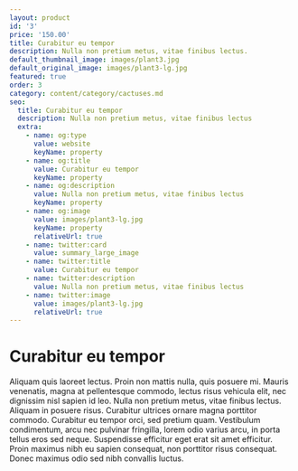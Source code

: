 ```yaml
---
layout: product
id: '3'
price: '150.00'
title: Curabitur eu tempor
description: Nulla non pretium metus, vitae finibus lectus.
default_thumbnail_image: images/plant3.jpg
default_original_image: images/plant3-lg.jpg
featured: true
order: 3
category: content/category/cactuses.md
seo:
  title: Curabitur eu tempor
  description: Nulla non pretium metus, vitae finibus lectus
  extra:
    - name: og:type
      value: website
      keyName: property
    - name: og:title
      value: Curabitur eu tempor
      keyName: property
    - name: og:description
      value: Nulla non pretium metus, vitae finibus lectus
      keyName: property
    - name: og:image
      value: images/plant3-lg.jpg
      keyName: property
      relativeUrl: true
    - name: twitter:card
      value: summary_large_image
    - name: twitter:title
      value: Curabitur eu tempor
    - name: twitter:description
      value: Nulla non pretium metus, vitae finibus lectus
    - name: twitter:image
      value: images/plant3-lg.jpg
      relativeUrl: true
---
```


# Curabitur eu tempor

Aliquam quis laoreet lectus. Proin non mattis nulla, quis posuere mi. Mauris venenatis, magna at pellentesque commodo, lectus risus vehicula elit, nec dignissim nisl sapien id leo. Nulla non pretium metus, vitae finibus lectus. Aliquam in posuere risus. Curabitur ultrices ornare magna porttitor commodo. Curabitur eu tempor orci, sed pretium quam. Vestibulum condimentum, arcu nec pulvinar fringilla, lorem odio varius arcu, in porta tellus eros sed neque. Suspendisse efficitur eget erat sit amet efficitur. Proin maximus nibh eu sapien consequat, non porttitor risus consequat. Donec maximus odio sed nibh convallis luctus.
